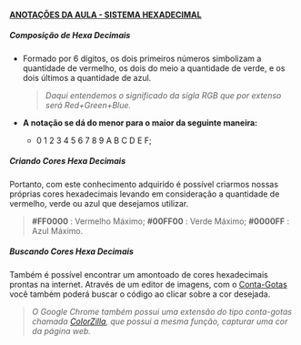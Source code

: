 #### <u>**ANOTAÇÕES DA AULA - SISTEMA HEXADECIMAL**</u>

##### Composição de Hexa Decimais

- Formado por 6 dígitos, os dois primeiros números simbolizam a quantidade de vermelho, os dois do meio a quantidade de verde, e os dois últimos a quantidade de azul. 

  > *Daqui entendemos o significado da sigla RGB que por extenso será Red+Green+Blue.*

- **A notação se dá do menor para o maior da seguinte maneira:**

  - 0 1 2 3 4 5 6 7 8 9 A B C D E F;


##### Criando Cores Hexa Decimais

Portanto, com este conhecimento adquirido é possível criarmos nossas próprias cores hexadecimais levando em consideração a quantidade de vermelho, verde ou azul que desejamos utilizar.

> **#FF0000** : Vermelho Máximo;
> **#00FF00** : Verde Máximo;
> **#0000FF** : Azul Máximo.

##### Buscando Cores Hexa Decimais 

Também é possível encontrar um amontoado de cores hexadecimais prontas na internet. Através de um editor de imagens, com o [Conta-Gotas](https://helpx.adobe.com/pt/photoshop/using/tool-techniques/eyedropper-tool.html) você também poderá buscar o código ao clicar sobre a cor desejada. 

> *O Google Chrome também possui uma extensão do tipo conta-gotas chamada [ColorZilla](https://chrome.google.com/webstore/detail/colorzilla/bhlhnicpbhignbdhedgjhgdocnmhomnp?hl=pt-BR), que possui a mesma função, capturar uma cor da página web.*